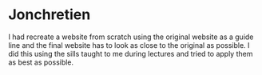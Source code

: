 # Jonchretien
I had recreate a website from scratch using the original website as a guide line and the final website has to look as close to the original as possible. I did this using the sills taught to me during lectures and tried to apply them as best as possible.
